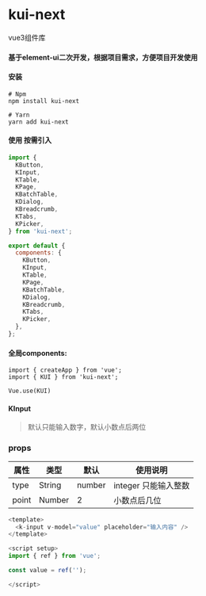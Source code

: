
# kui-next 

vue3组件库
####  基于element-ui二次开发，根据项目需求，方便项目开发使用 

#### 安装
```
# Npm  
npm install kui-next
 
# Yarn  
yarn add kui-next 
```
#### 使用 按需引入

```js
import {
  KButton,
  KInput,
  KTable,
  KPage,
  KBatchTable,
  KDialog,
  KBreadcrumb,
  KTabs,
  KPicker,
} from 'kui-next';

export default {
  components: {
    KButton,
    KInput,
    KTable,
    KPage,
    KBatchTable,
    KDialog,
    KBreadcrumb,
    KTabs,
    KPicker,
  },
};
```
#### 全局components:

```
import { createApp } from 'vue';
import { KUI } from 'kui-next';
 
Vue.use(KUI)
```
#### KInput
> 默认只能输入数字，默认小数点后两位
### props
| 属性 | 类型 | 默认 | 使用说明 |
| ---- | ----| ---- | ---- |
|type | String | number | integer 只能输入整数 |
|point | Number | 2 |  小数点后几位 |

```js
<template>
  <k-input v-model="value" placeholder="输入内容" />
</template>

<script setup>
import { ref } from 'vue';

const value = ref('');

</script>
```